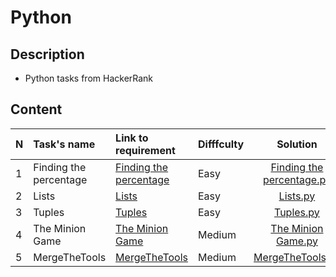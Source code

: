 # Python

## Description
- Python tasks from HackerRank

## Content

|N|Task's name|Link to requirement|Difffculty|Solution|
|:-|:---------|:------------------|:---------|:------:|
|1|Finding the percentage|[Finding the percentage](https://www.hackerrank.com/challenges/finding-the-percentage/problem?isFullScreen=true)|Easy|[Finding the percentage.py](https://github.com/Hriskata/Python/blob/main/HackerRank/source/Finding%20the%20percentage.py)|
|2|Lists|[Lists](https://www.hackerrank.com/challenges/python-lists/problem?isFullScreen=true)|Easy|[Lists.py](https://github.com/Hriskata/Python/blob/main/HackerRank/source/Lists.py)|
|3|Tuples|[Tuples](https://www.hackerrank.com/challenges/python-tuples/problem?isFullScreen=true)|Easy|[Tuples.py](https://github.com/Hriskata/Python/blob/main/HackerRank/source/Tuples.py)|
|4|The Minion Game|[The Minion Game](https://www.hackerrank.com/challenges/the-minion-game/problem?isFullScreen=true)|Medium|[The Minion Game.py](https://github.com/Hriskata/Python/blob/main/HackerRank/source/TheMinionGame.py)|
|5|MergeTheTools|[MergeTheTools](https://www.hackerrank.com/challenges/merge-the-tools/problem?isFullScreen=true)|Medium|[MergeTheTools.py](https://github.com/Hriskata/Python/blob/main/HackerRank/source/TheMinionGame.py)|



